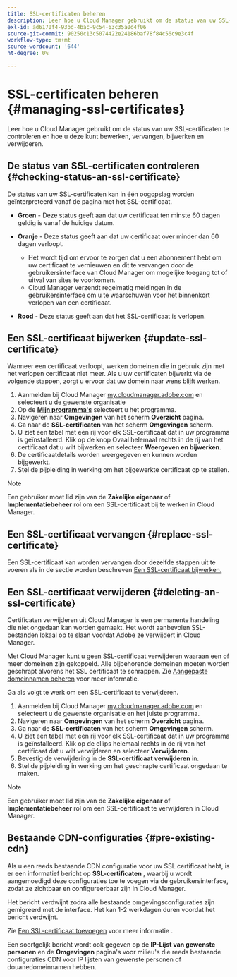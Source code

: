 ```yaml
---
title: SSL-certificaten beheren
description: Leer hoe u Cloud Manager gebruikt om de status van uw SSL-certificaten te controleren en hoe u deze kunt bewerken, vervangen, bijwerken en verwijderen.
exl-id: ad6170f4-93bd-4bac-9c54-63c35a0d4f06
source-git-commit: 90250c13c5074422e24186baf78f84c56c9e3c4f
workflow-type: tm+mt
source-wordcount: '644'
ht-degree: 0%

---
```



# SSL-certificaten beheren {#managing-ssl-certificates}

Leer hoe u Cloud Manager gebruikt om de status van uw SSL-certificaten te controleren en hoe u deze kunt bewerken, vervangen, bijwerken en verwijderen.

## De status van SSL-certificaten controleren {#checking-status-an-ssl-certificate}

De status van uw SSL-certificaten kan in één oogopslag worden geïnterpreteerd vanaf de pagina met het SSL-certificaat.

* **Groen** - Deze status geeft aan dat uw certificaat ten minste 60 dagen geldig is vanaf de huidige datum.

* **Oranje** - Deze status geeft aan dat uw certificaat over minder dan 60 dagen verloopt.
   * Het wordt tijd om ervoor te zorgen dat u een abonnement hebt om uw certificaat te vernieuwen en dit te vervangen door de gebruikersinterface van Cloud Manager om mogelijke toegang tot of uitval van sites te voorkomen.
   * Cloud Manager verzendt regelmatig meldingen in de gebruikersinterface om u te waarschuwen voor het binnenkort verlopen van een certificaat.

* **Rood** - Deze status geeft aan dat het SSL-certificaat is verlopen.

## Een SSL-certificaat bijwerken {#update-ssl-certificate}

Wanneer een certificaat verloopt, werken domeinen die in gebruik zijn met het verlopen certificaat niet meer. Als u uw certificaten bijwerkt via de volgende stappen, zorgt u ervoor dat uw domein naar wens blijft werken.

1. Aanmelden bij Cloud Manager [my.cloudmanager.adobe.com](https://my.cloudmanager.adobe.com/) en selecteert u de gewenste organisatie
1. Op de **[Mijn programma&#39;s](/help/implementing/cloud-manager/getting-access-to-aem-in-cloud/editing-programs.md#my-programs)** selecteert u het programma.
1. Navigeren naar **Omgevingen** van het scherm **Overzicht** pagina.
1. Ga naar de **SSL-certificaten** van het scherm **Omgevingen** scherm.
1. U ziet een tabel met een rij voor elk SSL-certificaat dat in uw programma is geïnstalleerd. Klik op de knop Ovaal helemaal rechts in de rij van het certificaat dat u wilt bijwerken en selecteer **Weergeven en bijwerken**.
1. De certificaatdetails worden weergegeven en kunnen worden bijgewerkt.
1. Stel de pijpleiding in werking om het bijgewerkte certificaat op te stellen.

>[!NOTE]
>
>Een gebruiker moet lid zijn van de **Zakelijke eigenaar** of **Implementatiebeheer** rol om een SSL-certificaat bij te werken in Cloud Manager.

## Een SSL-certificaat vervangen {#replace-ssl-certificate}

Een SSL-certificaat kan worden vervangen door dezelfde stappen uit te voeren als in de sectie worden beschreven [Een SSL-certificaat bijwerken.](#update-ssl-certificate)

## Een SSL-certificaat verwijderen {#deleting-an-ssl-certificate}

Certificaten verwijderen uit Cloud Manager is een permanente handeling die niet ongedaan kan worden gemaakt. Het wordt aanbevolen SSL-bestanden lokaal op te slaan voordat Adobe ze verwijdert in Cloud Manager.

Met Cloud Manager kunt u geen SSL-certificaat verwijderen waaraan een of meer domeinen zijn gekoppeld. Alle bijbehorende domeinen moeten worden geschrapt alvorens het SSL certificaat te schrappen. Zie [Aangepaste domeinnamen beheren](/help/implementing/cloud-manager/custom-domain-names/managing-custom-domain-names.md) voor meer informatie.

Ga als volgt te werk om een SSL-certificaat te verwijderen.

1. Aanmelden bij Cloud Manager [my.cloudmanager.adobe.com](https://my.cloudmanager.adobe.com/) en selecteert u de gewenste organisatie en het juiste programma.
1. Navigeren naar **Omgevingen** van het scherm **Overzicht** pagina.
1. Ga naar de **SSL-certificaten** van het scherm **Omgevingen** scherm.
1. U ziet een tabel met een rij voor elk SSL-certificaat dat in uw programma is geïnstalleerd. Klik op de ellips helemaal rechts in de rij van het certificaat dat u wilt verwijderen en selecteer **Verwijderen**.
1. Bevestig de verwijdering in de **SSL-certificaat verwijderen** in.
1. Stel de pijpleiding in werking om het geschrapte certificaat ongedaan te maken.

>[!NOTE]
>
>Een gebruiker moet lid zijn van de **Zakelijke eigenaar** of **Implementatiebeheer** rol om een SSL-certificaat te verwijderen in Cloud Manager.

## Bestaande CDN-configuraties {#pre-existing-cdn}

Als u een reeds bestaande CDN configuratie voor uw SSL certificaat hebt, is er een informatief bericht op **SSL-certificaten** , waarbij u wordt aangemoedigd deze configuraties toe te voegen via de gebruikersinterface, zodat ze zichtbaar en configureerbaar zijn in Cloud Manager.

Het bericht verdwijnt zodra alle bestaande omgevingsconfiguraties zijn gemigreerd met de interface. Het kan 1-2 werkdagen duren voordat het bericht verdwijnt.

Zie [Een SSL-certificaat toevoegen](/help/implementing/cloud-manager/managing-ssl-certifications/add-ssl-certificate.md) voor meer informatie .

Een soortgelijk bericht wordt ook gegeven op de **IP-Lijst van gewenste personen** en de **Omgevingen** pagina&#39;s voor milieu&#39;s die reeds bestaande configuraties CDN voor IP lijsten van gewenste personen of douanedomeinnamen hebben.
